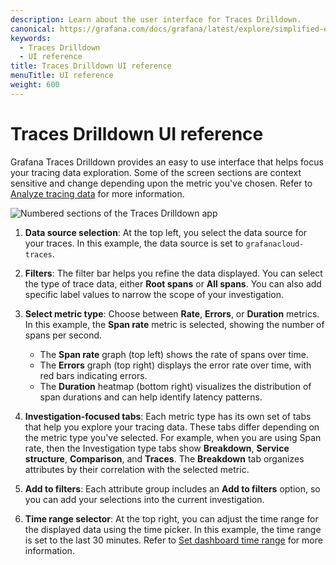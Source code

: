 ```yaml
---
description: Learn about the user interface for Traces Drilldown.
canonical: https://grafana.com/docs/grafana/latest/explore/simplified-exploration/traces/investigate/
keywords:
  - Traces Drilldown
  - UI reference
title: Traces Drilldown UI reference
menuTitle: UI reference
weight: 600
---
```


# Traces Drilldown UI reference

Grafana Traces Drilldown provides an easy to use interface that helps focus your tracing data exploration.
Some of the screen sections are context sensitive and change depending upon the metric you've chosen.
Refer to [Analyze tracing data](analyze-tracing-data) for more information.

![Numbered sections of the Traces Drilldown app](/media/docs/explore-traces/traces-drilldown-screen-ui.png)

1. **Data source selection**:
   At the top left, you select the data source for your traces. In this example, the data source is set to `grafanacloud-traces`.

1. **Filters**:
   The filter bar helps you refine the data displayed.
   You can select the type of trace data, either **Root spans** or **All spans**. You can also add specific label values to narrow the scope of your investigation.

1. **Select metric type**:
   Choose between **Rate**, **Errors**, or **Duration** metrics. In this example, the **Span rate** metric is selected, showing the number of spans per second.
   - The **Span rate** graph (top left) shows the rate of spans over time.
   - The **Errors** graph (top right) displays the error rate over time, with red bars indicating errors.
   - The **Duration** heatmap (bottom right) visualizes the distribution of span durations and can help identify latency patterns.

1. **Investigation-focused tabs**:
   Each metric type has its own set of tabs that help you explore your tracing data. These tabs differ depending on the metric type you've selected.
   For example, when you are using Span rate, then the Investigation type tabs show **Breakdown**, **Service structure**, **Comparison**, and **Traces**. The **Breakdown** tab organizes attributes by their correlation with the selected metric.

1. **Add to filters**:
   Each attribute group includes an **Add to filters** option, so you can add your selections into the current investigation.

1. **Time range selector**:
   At the top right, you can adjust the time range for the displayed data using the time picker. In this example, the time range is set to the last 30 minutes. Refer to [Set dashboard time range](https://grafana.com/docs/grafana/<GRAFANA_VERSION>/dashboards/use-dashboards/#set-dashboard-time-range) for more information.
